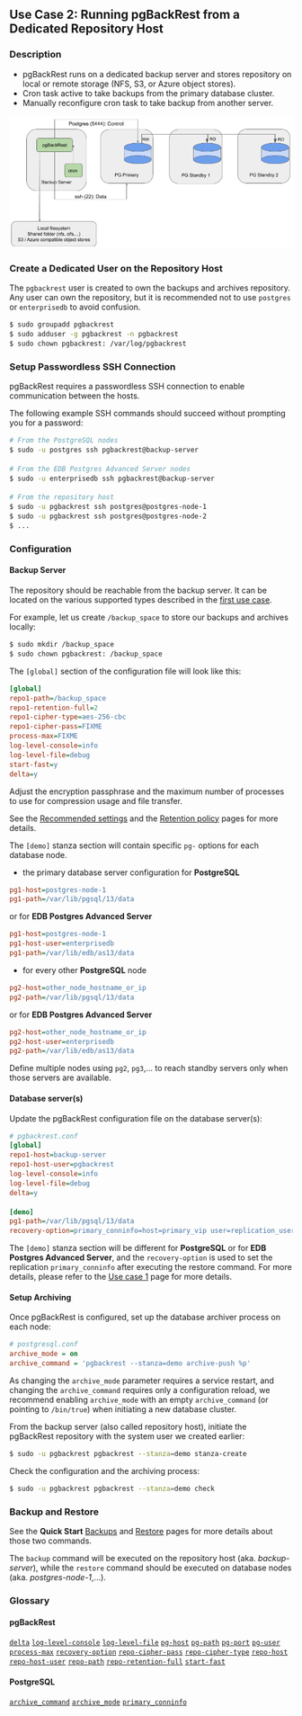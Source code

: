 ## Use Case 2: Running pgBackRest from a Dedicated Repository Host

### Description

* pgBackRest runs on a dedicated backup server and stores repository on local or remote storage (NFS, S3, or Azure object stores).
* Cron task active to take backups from the primary database cluster.
* Manually reconfigure cron task to take backup from another server.

![Use case diagram](images/use_case_2-01.png)

### Create a Dedicated User on the Repository Host

The `pgbackrest` user is created to own the backups and archives repository. Any user can own the repository, but it is recommended not to use `postgres` or `enterprisedb` to avoid confusion.

```bash
$ sudo groupadd pgbackrest
$ sudo adduser -g pgbackrest -n pgbackrest
$ sudo chown pgbackrest: /var/log/pgbackrest
```

### Setup Passwordless SSH Connection

pgBackRest requires a passwordless SSH connection to enable communication between the hosts.

The following example SSH commands should succeed without prompting you for a password:

```bash
# From the PostgreSQL nodes
$ sudo -u postgres ssh pgbackrest@backup-server

# From the EDB Postgres Advanced Server nodes
$ sudo -u enterprisedb ssh pgbackrest@backup-server

# From the repository host
$ sudo -u pgbackrest ssh postgres@postgres-node-1
$ sudo -u pgbackrest ssh postgres@postgres-node-2
$ ...
```

### Configuration

#### Backup Server

The repository should be reachable from the backup server. It can be located on the various supported types described in the [first use case](06-use_case_1.md#global-section).

For example, let us create `/backup_space` to store our backups and archives locally:

```bash
$ sudo mkdir /backup_space
$ sudo chown pgbackrest: /backup_space
```

The `[global]` section of the configuration file will look like this:

```ini
[global]
repo1-path=/backup_space
repo1-retention-full=2
repo1-cipher-type=aes-256-cbc
repo1-cipher-pass=FIXME
process-max=FIXME
log-level-console=info
log-level-file=debug
start-fast=y
delta=y
```

Adjust the encryption passphrase and the maximum number of processes to use for compression usage and file transfer.

See the [Recommended settings](04-recommended_settings.md) and the [Retention policy](05-retention_policy.md) pages for more details.

The `[demo]` stanza section will contain specific `pg-` options for each database node.

* the primary database server configuration for **PostgreSQL**

```ini
pg1-host=postgres-node-1
pg1-path=/var/lib/pgsql/13/data
```

or for **EDB Postgres Advanced Server**

```ini
pg1-host=postgres-node-1
pg1-host-user=enterprisedb
pg1-path=/var/lib/edb/as13/data
```

* for every other **PostgreSQL** node

```ini
pg2-host=other_node_hostname_or_ip
pg2-path=/var/lib/pgsql/13/data
```

or for **EDB Postgres Advanced Server**

```ini
pg2-host=other_node_hostname_or_ip
pg2-host-user=enterprisedb
pg2-path=/var/lib/edb/as13/data
```

Define multiple nodes using `pg2`, `pg3`,... to reach standby servers only when those servers are available.

#### Database server(s)

Update the pgBackRest configuration file on the database server(s):

```ini
# pgbackrest.conf
[global]
repo1-host=backup-server
repo1-host-user=pgbackrest
log-level-console=info
log-level-file=debug
delta=y

[demo]
pg1-path=/var/lib/pgsql/13/data
recovery-option=primary_conninfo=host=primary_vip user=replication_user ...
```

The `[demo]` stanza section will be different for **PostgreSQL** or for **EDB Postgres Advanced Server**, and the `recovery-option` is used to set the replication `primary_conninfo` after executing the restore command. For more details, please refer to the [Use case 1](06-use_case_1.md#stanza-section) page for more details.

#### Setup Archiving

Once pgBackRest is configured, set up the database archiver process on each node:

```ini
# postgresql.conf
archive_mode = on
archive_command = 'pgbackrest --stanza=demo archive-push %p'
```

As changing the `archive_mode` parameter requires a service restart, and changing the `archive_command` requires only a configuration reload, we recommend enabling `archive_mode` with an empty `archive_command` (or pointing to `/bin/true`) when initiating a new database cluster.

From the backup server (also called repository host), initiate the pgBackRest repository with the system user we created earlier:

```bash
$ sudo -u pgbackrest pgbackrest --stanza=demo stanza-create
```

Check the configuration and the archiving process:

```bash
$ sudo -u pgbackrest pgbackrest --stanza=demo check
```

### Backup and Restore

See the **Quick Start** [Backups](03-quick_start.md#backups) and [Restore](03-quick_start.md#restore) pages for more details about those two commands.

The `backup` command will be executed on the repository host (aka. _backup-server_), while the `restore` command should be executed on database nodes (aka. _postgres-node-1_,...).

### Glossary

#### pgBackRest

[`delta`](https://pgbackrest.org/configuration.html#section-general/option-delta)
[`log-level-console`](https://pgbackrest.org/configuration.html#section-log/option-log-level-console)
[`log-level-file`](https://pgbackrest.org/configuration.html#section-log/option-log-level-file)
[`pg-host`](https://pgbackrest.org/configuration.html#section-stanza/option-pg-host)
[`pg-path`](https://pgbackrest.org/configuration.html#section-stanza/option-pg-path)
[`pg-port`](https://pgbackrest.org/configuration.html#section-stanza/option-pg-port)
[`pg-user`](https://pgbackrest.org/configuration.html#section-stanza/option-pg-user)
[`process-max`](https://pgbackrest.org/configuration.html#section-general/option-process-max)
[`recovery-option`](https://pgbackrest.org/configuration.html#section-restore/option-recovery-option)
[`repo-cipher-pass`](https://pgbackrest.org/configuration.html#section-repository/option-repo-cipher-pass)
[`repo-cipher-type`](https://pgbackrest.org/configuration.html#section-repository/option-repo-cipher-type)
[`repo-host`](https://pgbackrest.org/configuration.html#section-repository/option-repo-host)
[`repo-host-user`](https://pgbackrest.org/configuration.html#section-repository/option-repo-host-user)
[`repo-path`](https://pgbackrest.org/configuration.html#section-repository/option-repo-path)
[`repo-retention-full`](https://pgbackrest.org/configuration.html#section-repository/option-repo-retention-full)
[`start-fast`](https://pgbackrest.org/configuration.html#section-backup/option-start-fast)

#### PostgreSQL

[`archive_command`](https://www.postgresql.org/docs/current/runtime-config-wal.html#GUC-ARCHIVE-COMMAND)
[`archive_mode`](https://www.postgresql.org/docs/current/runtime-config-wal.html#GUC-ARCHIVE-MODE)
[`primary_conninfo`](https://www.postgresql.org/docs/current/runtime-config-replication.html#GUC-PRIMARY-CONNINFO)
